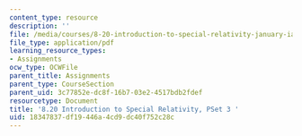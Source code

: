 ```yaml
---
content_type: resource
description: ''
file: /media/courses/8-20-introduction-to-special-relativity-january-iap-2021/18347837df19446a4cd9dc40f752c28c_MIT8_20iap21_pset3.pdf
file_type: application/pdf
learning_resource_types:
- Assignments
ocw_type: OCWFile
parent_title: Assignments
parent_type: CourseSection
parent_uid: 3c77852e-dc8f-16b7-03e2-4517bdb2fdef
resourcetype: Document
title: '8.20 Introduction to Special Relativity, PSet 3 '
uid: 18347837-df19-446a-4cd9-dc40f752c28c
---
```

